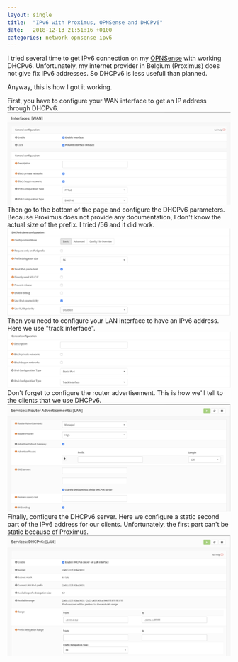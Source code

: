 ```yaml
---
layout: single
title:  "IPv6 with Proximus, OPNSense and DHCPv6"
date:   2018-12-13 21:51:16 +0100
categories: network opnsense ipv6
---
```

I tried several time to get IPv6 connection on my [OPNSense](https://opnsense.org) with working DHCPv6.
Unfortunately, my internet provider in Belgium (Proximus) does not give fix IPv6 addresses.
So DHCPv6 is less usefull than planned.

Anyway, this is how I got it working.

First, you have to configure your WAN interface to get an IP address through DHCPv6.
![image-center](/assets/images/opnsense_ipv6/wan.png)
Then go to the bottom of the page and configure the DHCPv6 parameters.
Because Proximus does not provide any documentation, I don't know the actual size of the prefix.
I tried /56 and it did work.
![image-center](/assets/images/opnsense_ipv6/wan_dhcp6.png)
Then you need to configure your LAN interface to have an IPv6 address.
Here we use "track interface".
![image-center](/assets/images/opnsense_ipv6/lan.png)
Don't forget to configure the router advertisement.
This is how we'll tell to the clients that we use DHCPv6.
![image-center](/assets/images/opnsense_ipv6/ra.png)
Finally, configure the DHCPv6 server.
Here we configure a static second part of the IPv6 address for our clients.
Unfortunately, the first part can't be static because of Proximus.
![image-center](/assets/images/opnsense_ipv6/dhcp6.png)
